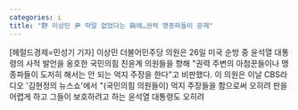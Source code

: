 ```yaml
---
categories: i
title: "野 이상민 尹 막말 없었다는 與에…권력 맹종파들이 문제"
---
```

[헤럴드경제=민성기 기자] 이상민 더불어민주당 의원은 26일 미국 순방 중 윤석열 대통령의 사적 발언을 옹호한 국민의힘 친윤계 의원들을 향해 "권력 주변의 아첨꾼들이나 맹종파들이 도저히 해서는 안 되는 억지 주장을 한다"고 비판했다. 이 의원은 이날 CBS라디오 &#039;김현정의 뉴스쇼&#039;에서 "(국민의힘 의원들이) 억지 주장들을 함으로써 오히려 판을 어렵게 하고 그들이 보호하려고 하는 윤석열 대통령도 오히려